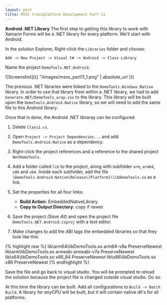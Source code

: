 ```yaml
---
layout: post
title: MSVC Crossplatform Development Part 11
---
```

**Android .NET Library** The first step to getting this library to work with Xamarin Forms will be a .NET library for every platform. We'll start with Android.
<!--more--> 

In the solution Explorer, Right-click the `Libraries` folder and choose:

`Add -> New Project -> Visual C# -> Android -> Class Library`

Name the project `DemoTools.NET.Android`.

![Screenshot]({{ "/images/msvc_part11_1.png" | absolute_url }})

The previous .NET libraries were linked to the `DemoTools.Windows.Native` library. In order to use that library from within a .NET library, we had to add `Generate.NET/DemoTools_wrap.cxx` to the library. This library will be built upon the `DemoTools.Android.Native` library, so we will need to add the same file to this Android library.

Once that is done, the Android .NET libraray can be configured:

1. Delete `Class1.cs`.

2. Open `Project -> Project Dependencies...` and add `DemoTools.Android.Native` as a dependency.

3. Right-click the project references and a reference to the shared project `NetDemoTools`.

4. Add a folder called `lib` to the project, along with subfolder `arm`, `arm64`, `x86` and `x64`. Inside each subfolder, add the file `\DemoTools.Android.Native\Release\[Platform]\libDemoTools.so` as a link.

5. Set the properties for all four links:
    - **Build Action**: EmbeddedNativeLibrary
    - **Copy to Output Directory**: copy if newer

6. Save the project *(Save All)* and open the project file `DemoTools.NET.Android.csproj` with a text editor.

7. Make changes to add the ABI tags the embedded libraries so that they look like this:

{% highlight raw %}
<ItemGroup>
    <EmbeddedNativeLibrary Include="..\DemoTools.Android.Native\Release\ARM64\libDemoTools.so">
      <Link>lib\arm64\libDemoTools.so</Link>
      <ABI>arm64-v8a</ABI>
      <CopyToOutputDirectory>PreserveNewest</CopyToOutputDirectory>
    </EmbeddedNativeLibrary>
    <EmbeddedNativeLibrary Include="..\DemoTools.Android.Native\Release\ARM\libDemoTools.so">
      <Link>lib\arm\libDemoTools.so</Link>
      <ABI>armeabi</ABI>
      <ABI>armeabi-v7a</ABI>
      <CopyToOutputDirectory>PreserveNewest</CopyToOutputDirectory>
    </EmbeddedNativeLibrary>
    <EmbeddedNativeLibrary Include="..\DemoTools.Android.Native\Release\x64\libDemoTools.so">
      <Link>lib\x64\libDemoTools.so</Link>
      <ABI>x86_64</ABI>
      <CopyToOutputDirectory>PreserveNewest</CopyToOutputDirectory>
    </EmbeddedNativeLibrary>
    <EmbeddedNativeLibrary Include="..\DemoTools.Android.Native\Release\x86\libDemoTools.so">
      <Link>lib\x86\libDemoTools.so</Link>
      <ABI>x86</ABI>
      <CopyToOutputDirectory>PreserveNewest</CopyToOutputDirectory>
    </EmbeddedNativeLibrary>
    <None Include="Resources\AboutResources.txt" />
</ItemGroup>
{% endhighlight %}

Save the file and go back to visual studio. You will be prompted to reload the solution because the project file is changed outside visual studio. Do so. 

At this time the library can be built. Add all configurations to `Build -> Batch Build`. A library for *anyCPU* will be built, but it will contain native dll's for all platforms.

